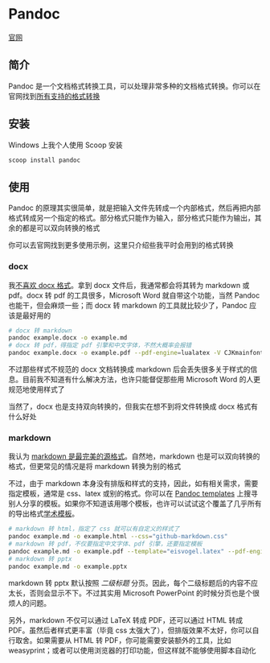 # Pandoc

[官网](https://pandoc.org/)

## 简介

Pandoc 是一个文档格式转换工具，可以处理非常多种的文档格式转换。你可以在官网找到[所有支持的格式转换](https://pandoc.org/diagram.svgz)

## 安装

Windows 上我个人使用 Scoop 安装

```sh
scoop install pandoc
```

## 使用

Pandoc 的原理其实很简单，就是把输入文件先转成一个内部格式，然后再把内部格式转成另一个指定的格式。部分格式只能作为输入，部分格式只能作为输出，其余的都是可以双向转换的格式

你可以去官网找到更多使用示例，这里只介绍些我平时会用到的格式转换

### docx

我[不喜欢 docx 格式](index.md#docx)。拿到 docx 文件后，我通常都会将其转为 markdown 或 pdf。docx 转 pdf 的工具很多，Microsoft Word 就自带这个功能，当然 Pandoc 也能干，但会麻烦一些；而 docx 转 markdown 的工具就比较少了，Pandoc 应该是最好用的

```sh
# docx 转 markdown
pandoc example.docx -o example.md
# docx 转 pdf，得指定 pdf 引擎和中文字体，不然大概率会报错
pandoc example.docx -o example.pdf --pdf-engine=lualatex -V CJKmainfont="Microsoft YaHei UI"
```

不过那些样式不规范的 docx 文档转换成 markdown 后会丢失很多关于样式的信息。目前我不知道有什么解决方法，也许只能督促那些用 Microsoft Word 的人更规范地使用样式了

当然了，docx 也是支持双向转换的，但我实在想不到将文件转换成 docx 格式有什么好处

### markdown

我认为 [markdown 是最完美的源格式](index.md#markdown)。自然地，markdown 也是可以双向转换的格式，但更常见的情况是将 markdown 转换为别的格式

不过，由于 markdown 本身没有排版和样式的支持，因此，如有相关需求，需要指定模板，通常是 css、latex 或别的格式。你可以在 [Pandoc templates](https://pandoc-templates.org/) 上搜寻别人分享的模板。如果你不知道该用哪个模板，也许可以试试这个覆盖了几乎所有的导出格式[学术模板](https://github.com/maehr/academic-pandoc-template)。

```sh
# markdown 转 html，指定了 css 就可以有自定义的样式了
pandoc example.md -o example.html --css="github-markdown.css"
# markdown 转 pdf，不仅要指定中文字体、pdf 引擎，还要指定模板
pandoc example.md -o example.pdf --template="eisvogel.latex" --pdf-engine=lualatex -V CJKmainfont="Microsoft YaHei UI"
# markdown 转 pptx
pandoc example.md -o example.pptx
```

markdown 转 pptx 默认按照 *二级标题* 分页。因此，每个二级标题后的内容不应太长，否则会显示不下。不过其实用 Microsoft PowerPoint 的时候分页也是个很烦人的问题。

另外，markdown 不仅可以通过 LaTeX 转成 PDF，还可以通过 HTML 转成 PDF。虽然后者样式更丰富（毕竟 css 太强大了），但排版效果不太好，你可以自行取舍。如果需要从 HTML 转 PDF，你可能需要安装额外的工具，比如 weasyprint；或者可以使用浏览器的打印功能，但这样就不能够使用脚本自动化
